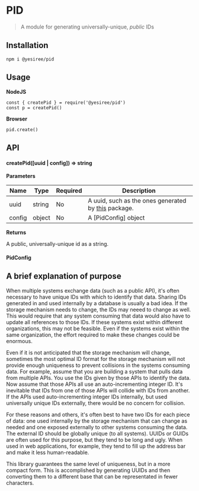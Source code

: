 # PID

> A module for generating universally-unique, _public_ IDs

## Installation

```
npm i @yesiree/pid
```

## Usage

**NodeJS**
```
const { createPid } = require('@yesiree/pid')
const p = createPid()
```

**Browser**
```
pid.create()
```

## API

#### createPid([uuid | config]) => string

**Parameters**

| Name | Type | Required | Description |
| --- | --- | --- | --- |
| uuid | string | No | A uuid, such as the ones generated by [this](https://www.npmjs.com/package/uuid) package. |
| config | object | No | A [PidConfig] object |

**Returns**

A public, universally-unique id as a string.

#### PidConfig

## A brief explanation of purpose

When multiple systems exchange data (such as a public API), it's often necessary to have unique IDs with which to identify that data. Sharing IDs generated in and used internally by a database is usually a bad idea. If the storage mechanism needs to change, the IDs may neeed to change as well. This would require that any system consuming that data would also have to update all references to those IDs. If these systems exist within different organizations, this may not be feasible. Even if the systems exist within the same organization, the effort required to make these changes could be enormous.

Even if it is not anticipated that the storage mechanism will change, sometimes the most optimal ID format for the storage mechanism will not provide enough uniqueness to prevent collisions in the systems consuming data. For example, assume that you are building a system that pulls data from multiple APIs. You use the IDs given by those APIs to identify the data. Now assume that those APIs all use an auto-incrementing integer ID. It's inevitable that IDs from one of those APIs will collide with IDs from another. If the APIs used auto-incrementing integer IDs internally, but used universally unique IDs externally, there would be no concern for collision.

For these reasons and others, it's often best to have two IDs for each piece of data: one used internally by the storage mechanism that can change as needed and one exposed externally to other systems consuming the data. The external ID should be globally unique (to all systems). UUIDs or GUIDs are often used for this purpose, but they tend to be long and ugly. When used in web applications, for example, they tend to fill up the address bar and make it less human-readable.

This library guarantees the same level of uniqueness, but in a more compact form. This is accomplished by generating UUIDs and then converting them to a different base that can be representated in fewer characters.
